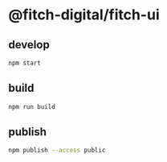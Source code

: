 @fitch-digital/fitch-ui
======

## develop
```bash
npm start
```

## build
```bash
npm run build
```

## publish
```bash
npm publish --access public
```
